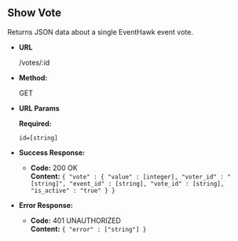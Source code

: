 **Show Vote**
----
  Returns JSON data about a single EventHawk event vote.

* **URL**

  /votes/:id

* **Method:**
  
  GET
 
*  **URL Params**

   **Required:**
    
   `id=[string]`

* **Success Response:**

  * **Code:** 200 OK <br />
    **Content:** `{ "vote" : { "value" : [integer], "voter_id" : "[string]", "event_id" : [string], "vote_id" : [string], "is_active" : "true" } }`
 
* **Error Response:**

  * **Code:** 401 UNAUTHORIZED <br />
    **Content:** `{ "error" : ["string"] }`
